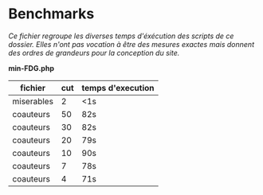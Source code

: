 # Benchmarks

*Ce fichier regroupe les diverses temps d'éxécution des scripts de ce dossier. Elles n'ont pas vocation à être des mesures exactes mais donnent des ordres de grandeurs pour la conception du site.*

**min-FDG.php**

|**fichier**|**cut**|**temps d'execution**|
|-----------|-------|---------------------|
|miserables |2      |<1s                  |
|coauteurs  |50     |82s                  |
|coauteurs  |30     |82s                  |
|coauteurs  |20     |79s                  |
|coauteurs  |10     |90s                  |
|coauteurs  |7      |78s                  |
|coauteurs  |4      |71s                  |
